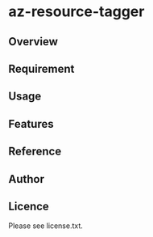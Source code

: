 # az-resource-tagger 

## Overview


## Requirement


## Usage


## Features


## Reference


## Author


## Licence

Please see license.txt.
